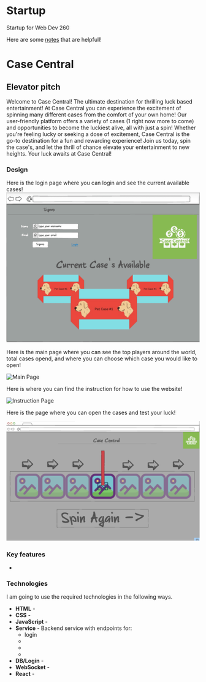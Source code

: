 # Startup
Startup for Web Dev 260

Here are some [notes](/notes.md) that are helpfull!


# Case Central
## Elevator pitch

Welcome to Case Central! The ultimate destination for thrilling luck based entertainment! At Case Central you can experience the excitement of spinning many different cases from the comfort of your own home! Our user-friendly platform offers a variety of cases (1 right now more to come) and opportunities to become the luckiest alive, all with just a spin! Whether you're feeling lucky or seeking a dose of excitement, Case Central is the go-to destination for a fun and rewarding experience! Join us today, spin the case's, and let the thrill of chance elevate your entertainment to new heights. Your luck awaits at Case Central!

### Design
Here is the login page where you can login and see the current available cases!
![Login/Signup Page](Loginpt2)

Here is the main page where you can see the top players around the world, total cases opend, and where you can choose which case you would like to open!

![Main Page]()

Here is where you can find the instruction for how to use the website!

![Instruction Page]()

Here is the page where you can open the cases and test your luck!

![Case Opening Page](Case_Opening)

### Key features

- 

### Technologies

I am going to use the required technologies in the following ways.

- **HTML** - 
- **CSS** - 
- **JavaScript** - 
- **Service** - Backend service with endpoints for:
  - login
  - 
  - 
  - 
- **DB/Login** - 
- **WebSocket** - 
- **React** - 

